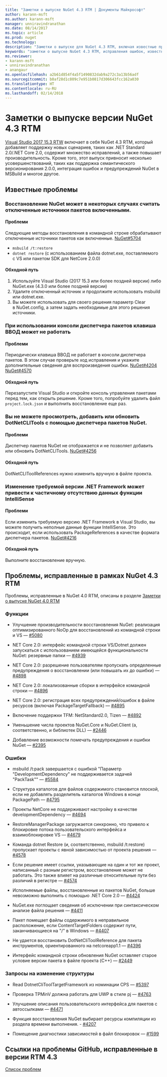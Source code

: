 ```yaml
---
title: "Заметки о выпуске NuGet 4.3 RTM | Документы Майкрософт"
author: karann-msft
ms.author: karann-msft
manager: unniravindranathan
ms.date: 08/14/2017
ms.topic: article
ms.prod: nuget
ms.technology: 
description: "Заметки о выпуске для NuGet 4.3 RTM, включая известные проблемы, исправления ошибок, добавленные функции и запросы на изменение структуры."
keywords: "заметки о выпуске NuGet 4.3 RTM, исправления ошибок, известные проблемы, добавленные функции и запросы на изменение структуры"
ms.reviewer:
- karann-msft
- unniravindranathan
- anangaur
ms.openlocfilehash: a2b61d854f4a5f1490832dab9a272c3a13b56adf
ms.sourcegitcommit: b0af28d1c809c7e951b0817d306643fcc162a030
ms.translationtype: HT
ms.contentlocale: ru-RU
ms.lasthandoff: 02/14/2018
---
```

# <a name="nuget-43-rtm-release-notes"></a>Заметки о выпуске версии NuGet 4.3 RTM

[Visual Studio 2017 15.3 RTW](https://www.visualstudio.com/news/releasenotes/vs2017-relnotes) включает в себя NuGet 4.3 RTM, который добавляет поддержку новых сценариев, таких как .NET Standard 2.0/.NET Core 2.0, содержит множество исправлений, а также повышает производительность. Кроме того, этот выпуск привносит несколько усовершенствований, таких как поддержка семантического версионирования 2.0.0, интеграция ошибок и предупреждений NuGet в MSBuild и многое другое.

## <a name="known-issues"></a>Известные проблемы

### <a name="nuget-restore-may-treat-disabled-package-sources-as-enabled-in-some-cases"></a>Восстановление NuGet может в некоторых случаях считать отключенные источники пакетов включенными.

#### <a name="issue"></a>Проблеми

Следующие методы восстановления в командной строке обрабатывают отключенные источники пакетов как включенные. [NuGet#5704](https://github.com/NuGet/Home/issues/5704)
- `msbuild /t:restore`
- `dotnet restore` (с использованием файла dotnet.exe, поставляемого с VS или пакетом SDK для NetCore 2.0.0)

#### <a name="workaround"></a>Обходной путь

1. Используйте Visual Studio (2017 15.3 или более поздней версии) либо NuGet.exe (4.3.0 или более поздней версии)
1. Удалите отключенный источник и продолжите использовать msbuild или dotnet.exe.
1. Вы можете использовать для своего решения параметр Clear в NuGet.config, а затем задать необходимые для этого решения источники.

### <a name="while-using-package-manager-console-enter-key-may-not-work"></a>При использовании консоли диспетчера пакетов клавиша ВВОД может не работать

#### <a name="issue"></a>Проблеми

Периодически клавиша ВВОД не работает в консоли диспетчера пакетов. В этом случае проверьте ход исправления и укажите дополнительные сведения для воспроизведения ошибки. [NuGet#4204](https://github.com/NuGet/Home/issues/4204) [NuGet#4570](https://github.com/NuGet/Home/issues/4570)

#### <a name="workaround"></a>Обходной путь

Перезапустите Visual Studio и откройте консоль управления пакетами перед тем, как открыть решение. Кроме того, попробуйте удалить файл `project.lock.json` и выполнить восстановление еще раз.

### <a name="you-are-unable-to-view-add-or-update-dotnetclitools-using-nuget-package-manager"></a>Вы не можете просмотреть, добавить или обновить DotNetCLITools с помощью диспетчера пакетов NuGet.

#### <a name="issue"></a>Проблеми

Диспетчер пакетов NuGet не отображается и не позволяет добавить или обновить DotNetCLITools. [NuGet#4256](https://github.com/NuGet/Home/issues/4256)

#### <a name="workaround"></a>Обходной путь

DotNetCLIToolReferences нужно изменить вручную в файле проекта.

### <a name="retargeting-target-framework-version-may-lead-to-incomplete-intellisense"></a>Изменение требуемой версии .NET Framework может привести к частичному отсутствию данных функции IntelliSense

#### <a name="issue"></a>Проблеми

Если изменить требуемую версию .NET Framework в Visual Studio, вы можете получить неполные данные функции IntelliSense. Это происходит, если использовать PackageReferences в качестве формата диспетчера пакетов. [NuGet#4216](https://github.com/NuGet/Home/issues/4216)

#### <a name="workaround"></a>Обходной путь

Выполните восстановление вручную.

## <a name="issues-fixed-in-nuget-43-rtm-timeframe"></a>Проблемы, исправленные в рамках NuGet 4.3 RTM

Проблемы, исправленные в NuGet 4.0 RTM, описаны в разделе [Заметки о выпуске NuGet 4.0 RTM](../release-notes/nuget-4.0-RTM.md)

### <a name="features"></a>Функции

- Улучшение производительности восстановления NuGet: реализация оптимизированного NoOp для восстановлений из командной строки и VS — [#5080](https://github.com/NuGet/Home/issues/5080)

- NET Core 2.0: интерфейс командной строки VS/Dotnet должен запускаться с использованием имеющейся функциональности NuGet: резервные папки — [#4939](https://github.com/NuGet/Home/issues/4939)

- NET Core 2.0: разрешение пользователям пропускать определенные предупреждения о восстановлении (или повышать их до ошибки) — [#4898](https://github.com/NuGet/Home/issues/4898)

- NET Core 2.0: локализованные сборки в интерфейсе командной строки — [#4896](https://github.com/NuGet/Home/issues/4896)

- NET Core 2.0: регистрация всех предупреждений/ошибок в файле ресурсов (включая PackageTargetFallback) — [#4895](https://github.com/NuGet/Home/issues/4895)

- Включение поддержки TFM: NetStandard2.0, Tizen — [#4892](https://github.com/NuGet/Home/issues/4892)

- Уменьшение числа проектов NuGet.Core и NuGet.Client (а, соответственно, и библиотек DLL) — [#2446](https://github.com/NuGet/Home/issues/2446)

- Добавление возможности помечать предупреждения и ошибки NuGet — [#2395](https://github.com/NuGet/Home/issues/2395)

### <a name="bugs"></a>Ошибки

- msbuild /t:pack завершается с ошибкой "Параметр "DevelopmentDependency" не поддерживается задачей "PackTask"" — [#5584](https://github.com/NuGet/Home/issues/5584)

- Структура каталогов для файлов содержимого становится плоской, если не добавлять разделитель каталогов Windows в конце PackagePath — [#4795](https://github.com/NuGet/Home/issues/4795)

- Проекты NetCore не поддерживают настройку в качестве developmentDependency — [#4694](https://github.com/NuGet/Home/issues/4694)

- RestoreManagerPackage загружается синхронно, что привело к блокировке потока пользовательского интерфейса и взаимоблокировке VS — [#4679](https://github.com/NuGet/Home/issues/4679)

- Команда dotnet Restore (и, соответственно, msbuild /t:restore) пропускает проекты с явной зависимостью от проекта решения — [#4578](https://github.com/NuGet/Home/issues/4578)

- Если решение имеет ссылки, указывающие на один и тот же проект, написанный с разным регистром, восстановление может не работать. Это также влияет на различные относительные пути без различий в регистре — [#4574](https://github.com/NuGet/Home/issues/4574)

- Исполняемые файлы, восстановленные из пакетов NuGet, больше невозможно выполнить с помощью .NET Core 2.0 — [#4424](https://github.com/NuGet/Home/issues/4424)

- NuGet.exe поглощает сведения об исключении при синтаксическом анализе файла решения — [#4411](https://github.com/NuGet/Home/issues/4411)

- Пакет помещает файлы содержимого в неправильное расположение, если ContentTargetFolders содержит пути, заканчивающиеся на "/" в Windows — [#4407](https://github.com/NuGet/Home/issues/4407)

- Не удается восстановить DotNetCliToolReference для пакета инструментов, ориентированного на netcoreapp1.1 — [#4396](https://github.com/NuGet/Home/issues/4396)

- Интерфейс командной строки обновления NuGet оставляет старое условие версии пакета в файле проекта (C++) — [#2449](https://github.com/NuGet/Home/issues/2449)

### <a name="dcrs"></a>Запросы на изменение структуры

- Read DotnetCliToolTargetFramework из номинации CPS — [#5397](https://github.com/NuGet/Home/issues/5397)

- Проверка TPMinV должна работать для UWP в стиле pj — [#4763](https://github.com/NuGet/Home/issues/4763)

- Улучшение описания пользовательского интерфейса для пакетов с автоссылками — [#4471](https://github.com/NuGet/Home/issues/4471)

- Функция восстановления NuGet выбирает ресурсы компиляции из раздела времени выполнения. - [#4207](https://github.com/NuGet/Home/issues/4207)

- Помещение диагностики зависимостей в файл блокировок — [#1599](https://github.com/NuGet/Home/issues/1599)

## <a name="links-to-github-issues-fixed-in-43-rtm"></a>Ссылки на проблемы GitHub, исправленные в версии RTM 4.3

[Список проблем](https://github.com/NuGet/Home/issues?q=is%3Aissue+is%3Aclosed+milestone%3A%224.3")
